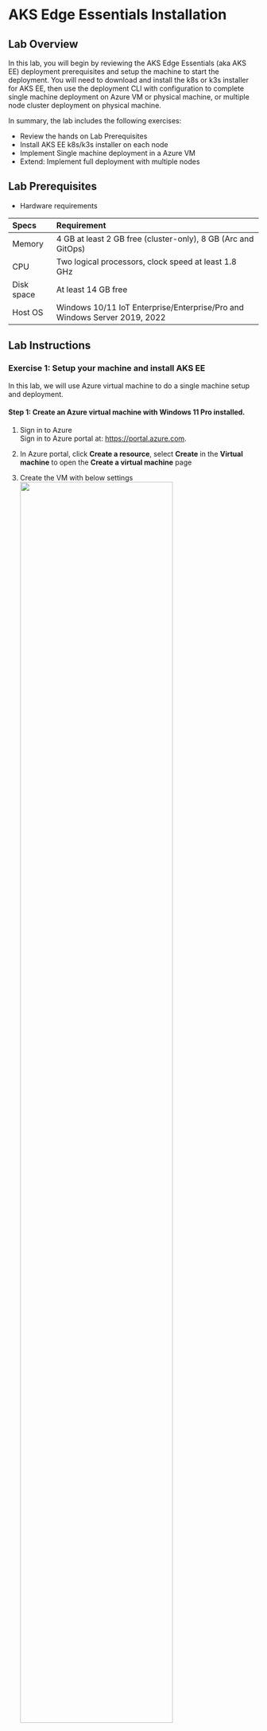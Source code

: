 
# AKS Edge Essentials Installation 

## Lab Overview  
In this lab, you will begin by reviewing the AKS Edge Essentials (aka AKS EE) deployment prerequisites and setup the machine to start the deployment. You will need to download and install the k8s or k3s installer for AKS EE, then use the deployment CLI with configuration to complete single machine deployment on Azure VM or physical machine, or multiple node cluster deployment on physical machine.
  
In summary, the lab includes the following exercises:  
* Review the hands on Lab Prerequisites
* Install AKS EE k8s/k3s installer on each node
* Implement Single machine deployment in a Azure VM
* Extend: Implement full deployment with multiple nodes

## Lab Prerequisites
* Hardware requirements  

| Specs | Requirement                |
| :------------- | :--------------------------- |
| Memory | 4 GB at least 2 GB free (cluster-only), 8 GB (Arc and GitOps) |
| CPU       | Two logical processors, clock speed at least 1.8 GHz |
| Disk space        | At least 14 GB free |
| Host OS        | Windows 10/11 IoT Enterprise/Enterprise/Pro and Windows Server 2019, 2022 |

## Lab Instructions

### Exercise 1: Setup your machine and install AKS EE

In this lab, we will use Azure virtual machine to do a single machine setup and deployment.

#### Step 1: Create an Azure virtual machine with Windows 11 Pro installed.  
  
1. Sign in to Azure  
Sign in to Azure portal at: https://portal.azure.com.

2. In Azure portal, click **Create a resource**, select **Create** in the **Virtual machine** to open the **Create a virtual machine** page

3. Create the VM with below settings  
    <img src=./imgs/az-vm-details.jpg width=80% />

* **Resource group**: your resource group name, ex: aks-edge-ee-lab-< your name >
* **Virtual machine name**: your vm name, ex: aks-edge-ee-< your name >
* **Region**: your Azure region.
* **Image**: Use the **Windows 11 Pro, version 22H2 - Gen2**
* **Size**: Use the **Stardard D4ds_v5 - 4vcpus, 16GB memory**  

* **Inbound port**: Allow inbound port rules for RDP connection as below

    <img src=./imgs/az-vm-rdp.jpg width=80% />

    Select **Review + Create** button at the bottom of the page to create virtual machine.

#### STEP 2: Connect into the Windows 11 Pro virtual machine  
1. Once the virtual machine is created, go to the **Overview** page, select **Connect** then **RDP** to download the RDP file to your local machine.
2. Double click the downloaded RDP file to connect into the virtual machine.

#### STEP 3: Enable Hyper-V features for Windows

1. Open a PowerShell console as Administrator, run following command:  
    ```bash
    Enable-WindowsOptionalFeature -Online -FeatureName Microsoft-Hyper-V -All
    ```
2. Restart the virtual machine to enable nested virtualization.

3. Check if Hyper-V is enabled using following command:
    ```bash
    Get-WindowsOptionalFeature -Online -FeatureName *hyper*
    ```

#### STEP 4: Install K8S or K3S in Windows 11 Pro
AKS EE can be deployed on either a single machine or on multiple machines forming a cluster. For both cases it must install AKS EE on each of the machines using the installer showed [HERE](https://learn.microsoft.com/en-us/azure/aks/hybrid/aks-edge-howto-setup-machine#download-the-installer) to install K8S or K3S as its Kubernetes distribution, but for the same cluster you can only install the same Kubernetes distribution(k8s or k3s) and can't mixed.  

In this lab, we will use the K8S as Kubernetes distribution but you can deside if you want K3S, the installation steps is similar.

1. Download K8S installer  
    Download K8S installer from this [link](https://aka.ms/aks-edge/k8s-msi).

2. Install K8S  
    Double-click the downloaded **AksEdge-K8s-0.7.22335.1024.msi** to start installation.  

3. Verify the installation

    Run below command in Powershell to list the AksEdge module: 
    ```bash
    Get-Command -Module AksEdge
    ```

    and below command to show the AksEdge version
    ```bash
    (Get-Module AksEdge -ListAvailable).Version
    ```
Now you are already setup your machine as Linux node. 

**OPTIONAL**: If you also want to add Windows node support to the machine please take below additional steps:

1. Download the Windows node files from this [Link](https://aka.ms/aks-edge/windows-node-zip) and extract to a folder  
2. Open Powershell as Administrator and navigate to folder above that contains the Windows node files.
3. Run below command to start install
    ```bash
    msiexec.exe /i AksEdge-k8s-0.7.22335.1024.msi ADDLOCAL=CoreFeature,WindowsNodeFeature
    ```
4. Now you are ready to do **Linux & Windows** node mixed deployment

Please **NOTE** once again, you must do above steps in each machine in your cluster to setup your machines before making AKS EE deployment in the next lab sections. 
  
### Exercise 2: Implement single machine deployment

#### STEP 1: Single machine deployment
You can run the New-AksEdgeDeployment cmdlet to deploy a single-machine AKS EE cluster with a single Linux control-plane node, however we need to pass ServiceIpRangeSize = 10, which is not a default option. On single machine cluster, if you deployed your Kubernetes cluster without specifying a -ServiceIPRangeSize, you will not have allocated IPs for your workload services and you won't have an external IP address. Hence we will use the JSON object and pass it as a string:

```bash
$jsonString = New-AksEdgeConfig -outFile .\mydeployconfig.json
$jsonObj = $jsonString | ConvertFrom-Json 
$jsonObj.EndUser.AcceptEula = $true
$jsonObj.EndUser.AcceptOptionalTelemetry = $true
$jsonObj.LinuxVm.CpuCount = 4
$jsonObj.LinuxVm.MemoryInMB = 8192
$jsonObj.LinuxVm.DataSizeinGB = 40
$jsonObj.Network.ServiceIpRangeSize = 10

New-AksEdgeDeployment -JsonConfigString ($jsonObj | ConvertTo-Json)
 ```

  <img src=./imgs/az-vm-single.jpg width=80% />

    
#### STEP 2: Confirm if the deployment succeed

Confirm that the deployment was successful the Mariner VM is listed with hcsdiag, WSSD Agent is operational and the pods are running by running:

```bash 
hcsdiag list
kubectl get nodes -o wide
kubectl get pods -A -o wide
 ```
Describe some of the pods' resources in verbose mode: 

```bash 
kubectl describe pod kube-apiserver -n kube-system
 ```
 
Collect the AKS EE Logs after the deployment and review them as they are all information you need for troubleshooting on one place. 

```bash 
Get-AksEdgeLogs
 ```
The Get-AksEdgeLogs cmdlet collects all the logs from the AKS EE deployment and installation. It compresses them and outputs the bundled logs in the 
form of a .zip folder normally created here C:\ProgramData\AksEdge\logs\

 

![RDP](./imgs/az-vm-nodes.jpg) 

PS: Multi-node AKS EE on Windows will not work on Azure because it will not allow to create Hyper-V external virtual switch due to the limit of Azure network backbone, but we can create external swithch on Physical PC's Hyper-V, then it's possible to create a VM on the same Hyper-V host to communicate with the mariner VM via that external switch with the local ip in the pysical pc's local network. 


### Execise 3: Deploy a sample application to AKS EE

#### STEP 1: Deploy the sample application  

We have a sample application that is a basic voting app consisting of a front and back end, which is based on Microsoft's azure-vote-front image. The container image for this application is hosted on Microsoft Container Registry (MCR)

You can find the sample yaml file at location AKS-Edge/samples/others/linux-sample.yaml

To deploy your application, use the kubectl apply 

```bash 
kubectl apply -f linux-sample.yaml
```

Wait a few minutes for the pods to be in the running state. Please run the command below after that

```bash
kubectl get pods -o wide
```

![RDP](./imgs/az-vm-app.jpg)


To check the external IP and port, please use the command below

```bash
kubectl get services
```

Initially, the EXTERNAL-IP for the azure-vote-front service is shown as pending. When the EXTERNAL-IP address changes from pending to an actual public IP address, you can use the IP address assigned to the service.

<img src=./imgs/sample-app-ip.png width=80% />    

PS: On single machine clusters, if you deployed your Kubernetes cluster without specifying a -ServiceIPRangeSize, you will not have allocated IPs for your workload services and you won't have an external IP address (in this case, find the IP address of your Linux VM with Get-AksEdgeNodeAddr command)

#### STEP 2: Test your application 

To see the application in action, open a web browser to the external IP address of your service, no need to append the external port as it has been mapped to the http default port 80.

<img src=./imgs/az-vm-linuxapp.jpg width=80% />

